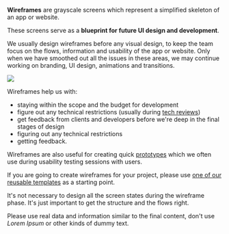 **Wireframes** are grayscale screens which represent a simplified skeleton of an app or website.

These screens serve as a **blueprint for future UI design and development**.

We usually design wireframes before any visual design, to keep the team focus on the flows, information and usability of the app or website. Only when we have smoothed out all the issues in these areas, we may continue working on branding, UI design, animations and transitions.

![](/img/designprocess-wireframes.png)

Wireframes help us with:

- staying within the scope and the budget for development
- figure out any technical restrictions (usually during [tech reviews](https://infinum.com/handbook/books/design/team/mentoring#tech-reviews))
- get feedback from clients and developers before we're deep in the final stages of design
- figuring out any technical restrictions
- getting feedback.

Wireframes are also useful for creating quick [prototypes](https://infinum.com/handbook/books/design/design-process/discovery/prototype) which we often use during usability testing sessions with users.

If you are going to create wireframes for your project, please use [one of our reusable templates](https://infinum.com/handbook/books/design/organization/a-set-of-reusable-templates) as a starting point. 

It's not necessary to design all the screen states during the wireframe phase. It's just important to get the structure and the flows right.

Please use real data and information similar to the final content, don't use *Lorem Ipsum* or other kinds of dummy text.
